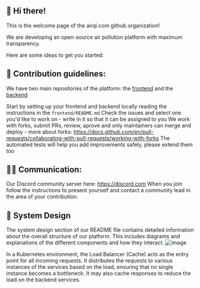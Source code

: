 ## 👋 Hi there!
This is the welcome page of the airqi.com github organization!

We are developing an open-source air pollution platform with maximum transparency.

Here are some ideas to get you started:

## 🌈 Contribution guidelines:

We have two main repositories of the platform: the [frontend](https://github.com/airqi-com/frontend) and the [backend](https://github.com/airqi-com/airqi-backend)

Start by setting up your frontend and backend locally reading the instructions in the `frontend/README.md`
Check the issues and select one you'd like to work on - write in it so that it can be assigned to you
We work with forks, submit PRs, review, aprove and only maintainers can merge and deploy - more about forks: https://docs.github.com/en/pull-requests/collaborating-with-pull-requests/working-with-forks
The automated tests will help you add improvements safely, please extend them too

## 👩‍💻 Communication:

Our Discord community server here: https://discord.com
When you join follow the instructions to present yourself and contact a community lead in the area of your contribution.

## 🍕 System Design
The system design section of our README file contains detailed information about the overall structure of our platform. This includes diagrams and explanations of the different components and how they interact.
![image](https://github.com/airqi-com/.github/assets/15163891/86fd70f1-92b7-4652-872d-855063fc2807)

In a Kubernetes environment, the Load Balancer (Cache) acts as the entry point for all incoming requests. It distributes the requests to various instances of the services based on the load, ensuring that no single instance becomes a bottleneck. It may also cache responses to reduce the load on the backend services.

